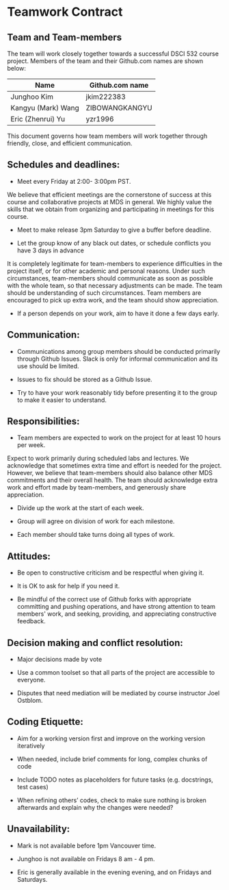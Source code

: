 # Teamwork Contract

## Team and Team-members

The team will work closely together towards a successful DSCI 532 course project. Members of the team and their Github.com names are shown below: 

| Name                | Github.com name |
|---------------------|-----------------|
| Junghoo Kim         | jkim222383      |
| Kangyu (Mark) Wang  | ZIBOWANGKANGYU  |
| Eric (Zhenrui) Yu   | yzr1996         |

This document governs how team members will work together through friendly, close, and efficient communication. 

## Schedules and deadlines:
- Meet every Friday at 2:00- 3:00pm PST.

We believe that efficient meetings are the cornerstone of success at this course and collaborative projects at MDS in general. We highly value the skills that we obtain from organizing and participating in meetings for this course. 

- Meet to make release 3pm Saturday to give a buffer before deadline.

- Let the group know of any black out dates, or schedule conflicts you have 3 days in advance

It is completely legitimate for team-members to experience difficulties in the project itself, or for other academic and personal reasons. 
Under such circumstances, team-members should communicate as soon as possible with the whole team, so that necessary adjustments can be made. 
The team should be understanding of such circumstances. 
Team members are encouraged to pick up extra work, and the team should show appreciation. 

- If a person depends on your work, aim to have it done a few days early.

## Communication:
- Communications among group members should be conducted primarily through Github Issues. Slack is only for informal communication and its use should be limited. 

- Issues to fix should be stored as a Github Issue.

- Try to have your work reasonably tidy before presenting it to the group to make it easier to understand.

## Responsibilities:
- Team members are expected to work on the project for at least 10 hours per week. 
    
Expect to work primarily during scheduled labs and lectures.
We acknowledge that sometimes extra time and effort is needed for the project. However, we believe that team-members should also balance other MDS commitments and their overall health. 
The team should acknowledge extra work and effort made by team-members, and generously share appreciation. 

- Divide up the work at the start of each week.

- Group will agree on division of work for each milestone.

- Each member should take turns doing all types of work.

## Attitudes:

- Be open to constructive criticism and be respectful when giving it.

- It is OK to ask for help if you need it.

- Be mindful of the correct use of Github forks with appropriate committing and pushing operations, and have strong attention to team members' work, and seeking, providing, and appreciating constructive feedback.

## Decision making and conflict resolution:

- Major decisions made by vote

- Use a common toolset so that all parts of the project are accessible to everyone. 

- Disputes that need mediation will be mediated by course instructor Joel Ostblom.

## Coding Etiquette:

- Aim for a working version first and improve on the working version iteratively

- When needed, include brief comments for long, complex chunks of code

- Include TODO notes as placeholders for future tasks (e.g. docstrings, test cases)

- When refining others’ codes, check to make sure nothing is broken afterwards and explain why the changes were needed?

## Unavailability:

- Mark is not available before 1pm Vancouver time. 

- Junghoo is not available on Fridays 8 am - 4 pm.

- Eric is generally available in the evening evening, and on Fridays and Saturdays.